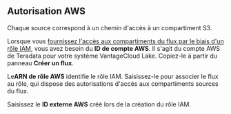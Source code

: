 Autorisation AWS
----------------

Chaque source correspond à un chemin d'accès à un compartiment S3.

Lorsque vous [fournissez l'accès aux compartiments du flux par le biais d'un rôle IAM](wer1691592221683.md), vous avez besoin du **ID de compte AWS**. Il s'agit du compte AWS de Teradata pour votre système VantageCloud Lake. Copiez-le à partir du panneau **Créer un flux**.

Le**ARN de rôle AWS** identifie le rôle IAM. Saisissez-le pour associer le flux au rôle, qui dispose des autorisations d'accès aux compartiments sources du flux.

Saisissez le **ID externe AWS** créé lors de la création du rôle IAM.
